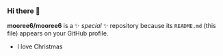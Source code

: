 ### Hi there 👋

**mooree6/mooree6** is a ✨ _special_ ✨ repository because its `README.md` (this file) appears on your GitHub profile.

- I love Christmas

